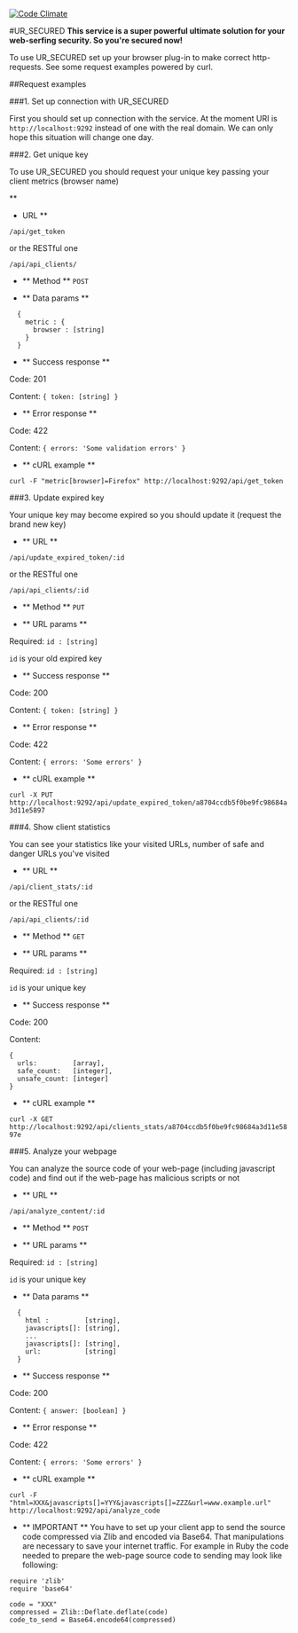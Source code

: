 [![Code Climate](https://codeclimate.com/github/v-tsvid/ur_secured/badges/gpa.svg)](https://codeclimate.com/github/v-tsvid/ur_secured)


#UR_SECURED
**This service is a super powerful ultimate solution for your web-serfing security. So you're secured now!**

To use UR_SECURED set up your browser plug-in to make correct http-requests. See some request examples powered by curl.

##Request examples



###1. Set up connection with UR_SECURED

First you should set up connection with the service. At the moment URI is `http://localhost:9292` instead of one with the real domain. We can only hope this situation will change one day.



###2. Get unique key

To use UR_SECURED you should request your unique key passing your client metrics (browser name)

** 
* URL 
**

`/api/get_token`

or the RESTful one

`/api/api_clients/`

* ** Method **
`POST`

* ** Data params **

```
  {
    metric : {
      browser : [string]
    }
  }
```

* ** Success response **

Code: 201

Content: `{ token: [string] }`

* ** Error response **

Code: 422

Content: `{ errors: 'Some validation errors' }`

* ** cURL example **

`curl -F "metric[browser]=Firefox" http://localhost:9292/api/get_token`



###3. Update expired key

Your unique key may become expired so you should update it (request the brand new key)

* ** URL **

`/api/update_expired_token/:id`

or the RESTful one

`/api/api_clients/:id`

* ** Method **
`PUT`

* ** URL params **

Required: `id : [string]` 

`id` is your old expired key

* ** Success response **

Code: 200

Content: `{ token: [string] }`

* ** Error response **

Code: 422

Content: `{ errors: 'Some errors' }`

* ** cURL example **

`curl -X PUT http://localhost:9292/api/update_expired_token/a8704ccdb5f0be9fc98684a3d11e5897`



###4. Show client statistics

You can see your statistics like your visited URLs, number of safe and danger URLs you've visited

* ** URL **

`/api/client_stats/:id`

or the RESTful one

`/api/api_clients/:id`

* ** Method **
`GET`

* ** URL params **

Required: `id : [string]` 

`id` is your unique key

* ** Success response **

Code: 200

Content: 

```
{ 
  urls:         [array], 
  safe_count:   [integer],
  unsafe_count: [integer] 
}
```

* ** cURL example **

`curl -X GET http://localhost:9292/api/clients_stats/a8704ccdb5f0be9fc98684a3d11e5897e`



###5. Analyze your webpage

You can analyze the source code of your web-page (including javascript code) and find out if the web-page has malicious scripts or not

* ** URL **

`/api/analyze_content/:id`

* ** Method **
`POST`

* ** URL params **

Required: `id : [string]` 

`id` is your unique key

* ** Data params **

```
  {
    html :         [string],
    javascripts[]: [string],
    ...
    javascripts[]: [string],
    url:           [string]
  }
```

* ** Success response **

Code: 200

Content: `{ answer: [boolean] }`

* ** Error response **

Code: 422

Content: `{ errors: 'Some errors' }`

* ** cURL example **

`curl -F "html=XXX&javascripts[]=YYY&javascripts[]=ZZZ&url=www.example.url" http://localhost:9292/api/analyze_code`

* ** IMPORTANT **
You have to set up your client app to send the source code compressed via Zlib and encoded via Base64. That manipulations are necessary to save your internet traffic. For example in Ruby the code needed to prepare the web-page source code to sending may look like following: 

```
require 'zlib'
require 'base64'

code = "XXX"
compressed = Zlib::Deflate.deflate(code)
code_to_send = Base64.encode64(compressed)
```